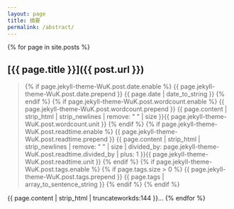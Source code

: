 ```yaml
---
layout: page
title: 摘要
permalink: /abstract/
---
```

{% for page in site.posts %}
## [{{ page.title }}]({{ post.url }})

<blockquote>
{% if page.jekyll-theme-WuK.post.date.enable %}
{{ page.jekyll-theme-WuK.post.date.prepend }}
{{ page.date | date_to_string }}
{% endif %}
{% if page.jekyll-theme-WuK.post.wordcount.enable %}
{{ page.jekyll-theme-WuK.post.wordcount.prepend }}
{{ page.content | strip_html | strip_newlines | remove: " " | size }}{{ page.jekyll-theme-WuK.post.wordcount.unit }}
{% endif %}
{% if page.jekyll-theme-WuK.post.readtime.enable %}
{{ page.jekyll-theme-WuK.post.readtime.prepend }}
{{ page.content | strip_html | strip_newlines | remove: " " | size | divided_by:
page.jekyll-theme-WuK.post.readtime.divided_by | plus: 1 }}{{ page.jekyll-theme-WuK.post.readtime.unit }}
{% endif %}
{% if page.jekyll-theme-WuK.post.tags.enable %}
{% if page.tags.size > 0 %}
{{ page.jekyll-theme-WuK.post.tags.prepend }}
{{ page.tags | array_to_sentence_string }}
{% endif %}
{% endif %}
</blockquote>
{{ page.content | strip_html | truncateworkds:144 }}...
{% endfor %}